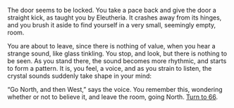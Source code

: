 The door seems to be locked. You take a
pace back and give the door a straight kick, as
taught you by Eleutheria. It crashes away from
its hinges, and you brush it aside to find
yourself in a very small, seemingly empty,
room.

You are about to leave, since there is nothing 
of value, when you hear a strange sound,
like glass tinkling. You stop, and look, but
there is nothing to be seen. As you stand
there, the sound becomes more rhythmic, and
starts to form a pattern. It is, you feel, a voice,
and as you strain to listen, the crystal sounds
suddenly take shape in your mind:

“Go North, and then West,” says the voice.
You remember this, wondering whether or
not to believe it, and leave the room, going
North. [Turn to 66](66).
